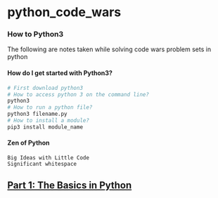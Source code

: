 # python_code_wars
### How to Python3

The following are notes taken while solving code wars problem sets in python

#### How do I get started with Python3?
``` python
# First download python3
# How to access python 3 on the command line?
python3
# How to run a python file?
python3 filename.py
# How to install a module?
pip3 install module_name
```

#### Zen of Python
```
Big Ideas with Little Code
Significant whitespace
```

## [Part 1: The Basics in Python](https://github.com/d-kang/python_code_wars/blob/master/part_1.md "part_1.md")
